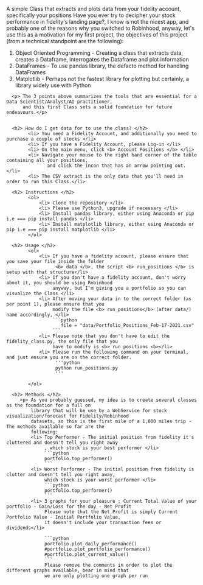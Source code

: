 <!DOCTYPE html>
<html lang="en">
<head>
    <meta charset="UTF-8">
    <title>Classy-Fidelity - Day 1</title>
</head>
<body>
      <p> A simple Class that extracts and plots data from your fidelity account, specifically your positions
          Have you ever try to decipher your stock performance in fidelity's landing page?, I know is not the
          nicest app, and probably one of the reasons why you switched to Robinhood, anyway, let's use this as
          a motivation for my first project, the objectives of this project (from a technical standpoint are
          the following):</p>
      <ol>
          <li> Object Oriented Programming - Creating a class that extracts data, creates a Dataframe, interrogates
               the Dataframe and plot information </li>
          <li> DataFrames - To use pandas library, the defacto method for handling DataFrames </li>
          <li> Matplotlib - Perhaps not the fastest library for plotting but certainly, a library widely use with
               Python</li>
      </ol>

      <p> The 3 points above summarizes the tools that are essential for a Data Scientist/Analyst/AI practitioner,
          and this first Class sets a solid foundation for future endeavours.</p>


      <h2> How do I get data for to use the class? </h2>
            <li> You need a Fidelity Account, and additionally you need to purchase a couple of stocks </li>
            <li> If you have a Fidelity Account, please Log-in </li>
            <li> On the main menu, click <b> Account Positions </b> </li>
            <li> Navigate your mouse to the right hand corner of the table containing all your positions,
                   and click the incon that has an arrow pointing out.</li>
            <li> The CSV extract is the only data that you'll need in order to run this Class.</li>

      <h2> Instructions </h2>
            <ol>
                <li> Clone the repository </li>
                <li> Please use Python3, upgrade if necessary </li>
                <li> Install pandas library, either using Anaconda or pip i.e === pip install pandas </li>
                <li> Install matplotlib library, either using Anaconda or pip i.e === pip install matplotlib </li>
            </ol>

      <h2> Usage </h2>
            <ol>
                <li> If you have a fidelity account, please ensure that you save your file inside the folder
                      <b> data </b>, the script <b> run_positions </b> is setup with that structure</li>
                <li> If you don't have a fidelity account, don't worry about it, you should be using Robinhood
                     anyway, but I'm giving you a portfolio so you can visualize the Class </li>
                <li> After moving your data in to the correct folder (as per point 1), please ensure that you
                     modify the file <b> run_positions</b> (after data/) name accordingly, </li>
                     ```python
                        file = "data/Portfolio_Positions_Feb-17-2021.csv"
                     ```
                <li> Please note that you don't have to edit the fidelity_class.py, the only file that you
                     have to modify is <b> run positions <b></li>
                <li> Please run the following command on your terminal, and just ensure you are on the correct folder.
                      '''python
                      python run_positions.py
                      '''

            </ol>

      <h2> Methods </h2>
         <p> As you probably guessed, my idea is to create several classes as the foundation for a full on
             library that will be use by a WebService for stock visualization/forecast for Fidelity/Robinhood
             datasets, so this is the first mile of a 1,000 miles trip - The methods available so far are the
             following:
             <li> Top Performer - The initial position from fidelity it's cluttered and doesn't tell you right away
                  , which stock is your best performer </li>
                  ```python
                  portfolio.top_performer()
                  ```
             <li> Worst Performer - The initial position from fidelity is clutter and doesn't tell you right away,
                  which stock is your worst performer </li>
                  ```python
                  portfolio.top_performer()
                  ```
             <li> 3 graphs for your pleasure ; Current Total Value of your portfolio - Gain/Loss for the day - Net Profit
                  Please note that the Net Profit is simply Current Portfolio Value - Initial Portfolio Value,
                  it doesn't include your transaction fees or dividends</li>

                  ```python
                  portfolio.plot_daily_performance()
                  #portfolio.plot_portfolio_performance()
                  #portfolio.plot_current_value()
                  ```
                  Please remove the comments in order to plot the different graphs available, bear in mind that
                  we are only plotting one graph per run


</body>
</html>

